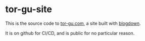 
<!-- README.md is generated from README.Rmd. Please edit that file -->

# tor-gu-site

<!-- badges: start -->
<!-- badges: end -->

This is the source code to [tor-gu.com](https://tor-gu.com), a site
built with [blogdown](https://pkgs.rstudio.com/blogdown).

It is on github for CI/CD, and is public for no particular reason.
